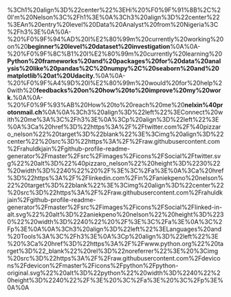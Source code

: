 %3Ch1%20align%3D%22center%22%3EHi%20%F0%9F%91%8B%2C%20I'm%20Nelson%3C%2Fh1%3E%0A%3Ch3%20align%3D%22center%22%3EAn%20entry%20level%20Data%20Analyst%20from%20Nigeria%3C%2Fh3%3E%0A%0A-%20%F0%9F%94%AD%20I%E2%80%99m%20currently%20working%20on%20**beginner%20level%20dataset%20investigation**%0A%0A-%20%F0%9F%8C%B1%20I%E2%80%99m%20currently%20learning%20**Python%20frameworks%20and%20packages%20for%20data%20analysis%20like%20pandas%2C%20numpy%2C%20seaborn%20and%20matplotlib%20at%20Udacity.**%0A%0A-%20%F0%9F%A4%9D%20I%E2%80%99m%20would%20for%20help%20with%20**feedbacks%20on%20how%20to%20improve%20my%20work.**%0A%0A-%20%F0%9F%93%AB%20How%20to%20reach%20me%20**nelxin%40protonmail.ch**%0A%0A%3Ch3%20align%3D%22left%22%3EConnect%20with%20me%3A%3C%2Fh3%3E%0A%3Cp%20align%3D%22left%22%3E%0A%3Ca%20href%3D%22https%3A%2F%2Ftwitter.com%2F%40pizzaro_nelson%22%20target%3D%22blank%22%3E%3Cimg%20align%3D%22center%22%20src%3D%22https%3A%2F%2Fraw.githubusercontent.com%2Frahuldkjain%2Fgithub-profile-readme-generator%2Fmaster%2Fsrc%2Fimages%2Ficons%2FSocial%2Ftwitter.svg%22%20alt%3D%22%40pizzaro_nelson%22%20height%3D%2230%22%20width%3D%2240%22%20%2F%3E%3C%2Fa%3E%0A%3Ca%20href%3D%22https%3A%2F%2Flinkedin.com%2Fin%2Faniekpeno%20nelson%22%20target%3D%22blank%22%3E%3Cimg%20align%3D%22center%22%20src%3D%22https%3A%2F%2Fraw.githubusercontent.com%2Frahuldkjain%2Fgithub-profile-readme-generator%2Fmaster%2Fsrc%2Fimages%2Ficons%2FSocial%2Flinked-in-alt.svg%22%20alt%3D%22aniekpeno%20nelson%22%20height%3D%2230%22%20width%3D%2240%22%20%2F%3E%3C%2Fa%3E%0A%3C%2Fp%3E%0A%0A%3Ch3%20align%3D%22left%22%3ELanguages%20and%20Tools%3A%3C%2Fh3%3E%0A%3Cp%20align%3D%22left%22%3E%20%3Ca%20href%3D%22https%3A%2F%2Fwww.python.org%22%20target%3D%22_blank%22%20rel%3D%22noreferrer%22%3E%20%3Cimg%20src%3D%22https%3A%2F%2Fraw.githubusercontent.com%2Fdevicons%2Fdevicon%2Fmaster%2Ficons%2Fpython%2Fpython-original.svg%22%20alt%3D%22python%22%20width%3D%2240%22%20height%3D%2240%22%2F%3E%20%3C%2Fa%3E%20%3C%2Fp%3E%0A%0A